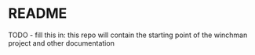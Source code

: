 README
======

TODO - fill this in: this repo will contain the starting point of the winchman project and other documentation
